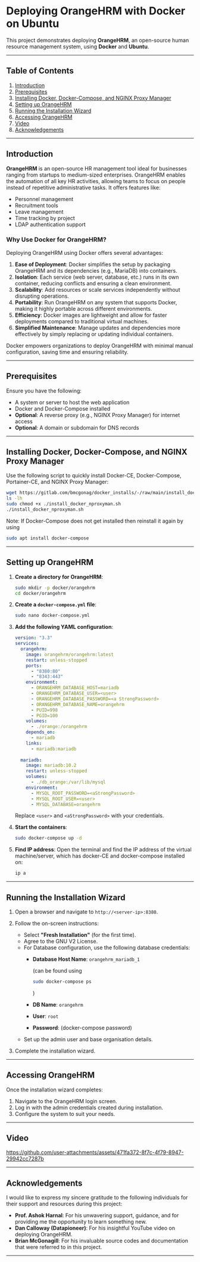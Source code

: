 
# Deploying OrangeHRM with Docker on Ubuntu

This project demonstrates deploying **OrangeHRM**, an open-source human resource management system, using **Docker** and **Ubuntu**. 

---

## Table of Contents
1. [Introduction](#introduction)
2. [Prerequisites](#prerequisites)
3. [Installing Docker, Docker-Compose, and NGINX Proxy Manager](#installing-docker-docker-compose-and-nginx-proxy-manager)
4. [Setting up OrangeHRM](#setting-up-orangehrm)
5. [Running the Installation Wizard](#running-the-installation-wizard)
6. [Accessing OrangeHRM](#accessing-orangehrm)
7. [Video](#video)
8. [Acknowledgements](#acknowledgements)


---

## Introduction

**OrangeHRM** is an open-source HR management tool ideal for businesses ranging from startups to medium-sized enterprises. OrangeHRM enables the automation of all key HR activities, allowing teams to focus on people instead of repetitive administrative tasks. It offers features like:
- Personnel management
- Recruitment tools
- Leave management
- Time tracking by project
- LDAP authentication support

### Why Use Docker for OrangeHRM?

Deploying OrangeHRM using Docker offers several advantages:
1. **Ease of Deployment**: Docker simplifies the setup by packaging OrangeHRM and its dependencies (e.g., MariaDB) into containers.
2. **Isolation**: Each service (web server, database, etc.) runs in its own container, reducing conflicts and ensuring a clean environment.
3. **Scalability**: Add resources or scale services independently without disrupting operations.
4. **Portability**: Run OrangeHRM on any system that supports Docker, making it highly portable across different environments.
5. **Efficiency**: Docker images are lightweight and allow for faster deployments compared to traditional virtual machines.
6. **Simplified Maintenance**: Manage updates and dependencies more effectively by simply replacing or updating individual containers.

Docker empowers organizations to deploy OrangeHRM with minimal manual configuration, saving time and ensuring reliability.

---

## Prerequisites

Ensure you have the following:
- A system or server to host the web application
- Docker and Docker-Compose installed
- **Optional**: A reverse proxy (e.g., NGINX Proxy Manager) for internet access
- **Optional**: A domain or subdomain for DNS records

---

## Installing Docker, Docker-Compose, and NGINX Proxy Manager

Use the following script to quickly install Docker-CE, Docker-Compose, Portainer-CE, and NGINX Proxy Manager:

```bash
wget https://gitlab.com/bmcgonag/docker_installs/-/raw/main/install_docker_nproxyman.sh
ls -lh
sudo chmod +x ./install_docker_nproxyman.sh
./install_docker_nproxyman.sh
```
Note: If Docker-Compose does not get installed then reinstall it again by using

```bash
sudo apt install docker-compose
```


---

## Setting up OrangeHRM

1. **Create a directory for OrangeHRM**:
   ```bash
   sudo mkdir -p docker/orangehrm
   cd docker/orangehrm
   ```

2. **Create a `docker-compose.yml` file**:
   ```bash
   sudo nano docker-compose.yml
   ```

3. **Add the following YAML configuration**:
   ```yaml
   version: "3.3"
   services:
     orangehrm:
       image: orangehrm/orangehrm:latest
       restart: unless-stopped
       ports:
         - "8380:80"
         - "8343:443"
       environment:
         - ORANGEHRM_DATABASE_HOST=mariadb
         - ORANGEHRM_DATABASE_USER=<user>
         - ORANGEHRM_DATABASE_PASSWORD=<a StrongPassword>
         - ORANGEHRM_DATABASE_NAME=orangehrm
         - PUID=998
         - PGID=100
       volumes:
         - ./orange:/orangehrm
       depends_on:
         - mariadb
       links:
         - mariadb:mariadb
      
     mariadb:
       image: mariadb:10.2
       restart: unless-stopped
       volumes:
         - ./db_orange:/var/lib/mysql
       environment:
         - MYSQL_ROOT_PASSWORD=<aStrongPassword>
         - MYSQL_ROOT_USER=<user>
         - MYSQL_DATABASE=orangehrm
   ```

   Replace `<user>` and `<aStrongPassword>` with your credentials.

4. **Start the containers**:
   ```bash
   sudo docker-compose up -d
   ```

5. **Find IP address**:
   Open the terminal and find the IP address of the virtual machine/server, which has docker-CE and docker-compose installed on:
   ```bash
   ip a
   ```

---

## Running the Installation Wizard

1. Open a browser and navigate to `http://<server-ip>:8380`.
2. Follow the on-screen instructions:
   - Select **"Fresh Installation"** (for the first time).
   - Agree to the GNU V2 License.
   - For Database configuration, use the following database credentials:
     - **Database Host Name**: `orangehrm_mariadb_1`

       (can be found using
       
       ```bash
       sudo docker-compose ps
       ```
       )
     - **DB Name**: `orangehrm`
     - **User**: `root`
     - **Password**: (docker-compose password)
   - Set up the admin user and base organisation details.

3. Complete the installation wizard.

---

## Accessing OrangeHRM

Once the installation wizard completes:
1. Navigate to the OrangeHRM login screen.
2. Log in with the admin credentials created during installation.
3. Configure the system to suit your needs.

---

## Video



https://github.com/user-attachments/assets/471fa372-8f7c-4f79-8947-29942cc7287b



---


## Acknowledgements

I would like to express my sincere gratitude to the following individuals for their support and resources during this project:

- **Prof. Ashok Harnal**: For his unwavering support, guidance, and for providing me the opportunity to learn something new.
- **Dan Calloway (Datapioneer)**: For his insightful YouTube video on deploying OrangeHRM.
- **Brian McGonagill**: For his invaluable source codes and documentation that were referred to in this project.


---

